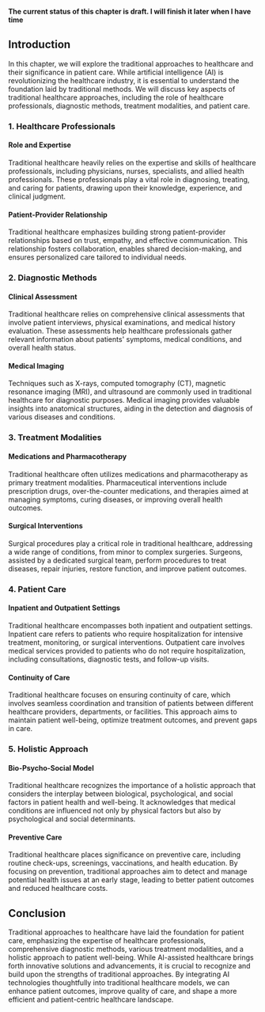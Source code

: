 **The current status of this chapter is draft. I will finish it later when I have time**

Introduction
------------

In this chapter, we will explore the traditional approaches to healthcare and their significance in patient care. While artificial intelligence (AI) is revolutionizing the healthcare industry, it is essential to understand the foundation laid by traditional methods. We will discuss key aspects of traditional healthcare approaches, including the role of healthcare professionals, diagnostic methods, treatment modalities, and patient care.

### 1. Healthcare Professionals

#### Role and Expertise

Traditional healthcare heavily relies on the expertise and skills of healthcare professionals, including physicians, nurses, specialists, and allied health professionals. These professionals play a vital role in diagnosing, treating, and caring for patients, drawing upon their knowledge, experience, and clinical judgment.

#### Patient-Provider Relationship

Traditional healthcare emphasizes building strong patient-provider relationships based on trust, empathy, and effective communication. This relationship fosters collaboration, enables shared decision-making, and ensures personalized care tailored to individual needs.

### 2. Diagnostic Methods

#### Clinical Assessment

Traditional healthcare relies on comprehensive clinical assessments that involve patient interviews, physical examinations, and medical history evaluation. These assessments help healthcare professionals gather relevant information about patients' symptoms, medical conditions, and overall health status.

#### Medical Imaging

Techniques such as X-rays, computed tomography (CT), magnetic resonance imaging (MRI), and ultrasound are commonly used in traditional healthcare for diagnostic purposes. Medical imaging provides valuable insights into anatomical structures, aiding in the detection and diagnosis of various diseases and conditions.

### 3. Treatment Modalities

#### Medications and Pharmacotherapy

Traditional healthcare often utilizes medications and pharmacotherapy as primary treatment modalities. Pharmaceutical interventions include prescription drugs, over-the-counter medications, and therapies aimed at managing symptoms, curing diseases, or improving overall health outcomes.

#### Surgical Interventions

Surgical procedures play a critical role in traditional healthcare, addressing a wide range of conditions, from minor to complex surgeries. Surgeons, assisted by a dedicated surgical team, perform procedures to treat diseases, repair injuries, restore function, and improve patient outcomes.

### 4. Patient Care

#### Inpatient and Outpatient Settings

Traditional healthcare encompasses both inpatient and outpatient settings. Inpatient care refers to patients who require hospitalization for intensive treatment, monitoring, or surgical interventions. Outpatient care involves medical services provided to patients who do not require hospitalization, including consultations, diagnostic tests, and follow-up visits.

#### Continuity of Care

Traditional healthcare focuses on ensuring continuity of care, which involves seamless coordination and transition of patients between different healthcare providers, departments, or facilities. This approach aims to maintain patient well-being, optimize treatment outcomes, and prevent gaps in care.

### 5. Holistic Approach

#### Bio-Psycho-Social Model

Traditional healthcare recognizes the importance of a holistic approach that considers the interplay between biological, psychological, and social factors in patient health and well-being. It acknowledges that medical conditions are influenced not only by physical factors but also by psychological and social determinants.

#### Preventive Care

Traditional healthcare places significance on preventive care, including routine check-ups, screenings, vaccinations, and health education. By focusing on prevention, traditional approaches aim to detect and manage potential health issues at an early stage, leading to better patient outcomes and reduced healthcare costs.

Conclusion
----------

Traditional approaches to healthcare have laid the foundation for patient care, emphasizing the expertise of healthcare professionals, comprehensive diagnostic methods, various treatment modalities, and a holistic approach to patient well-being. While AI-assisted healthcare brings forth innovative solutions and advancements, it is crucial to recognize and build upon the strengths of traditional approaches. By integrating AI technologies thoughtfully into traditional healthcare models, we can enhance patient outcomes, improve quality of care, and shape a more efficient and patient-centric healthcare landscape.
